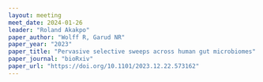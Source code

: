 ```yaml
---
layout: meeting
meet_date: 2024-01-26
leader: "Roland Akakpo"
paper_author: "Wolff R, Garud NR"
paper_year: "2023"
paper_title: "Pervasive selective sweeps across human gut microbiomes"
paper_journal: "bioRxiv"
paper_url: "https://doi.org/10.1101/2023.12.22.573162"
---
```

